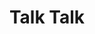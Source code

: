 ---
title: "Talk Talk"
summary: "Talk Talk were an English band formed in 1981, led by Mark Hollis , Lee Harris , and Paul Webb . The group achieved early chart success with the synth-pop singles \"Talk Talk\" , \"It's My Life\", and \"Such a Shame\" before moving towards a more experimental approach informed by jazz and free improvisation in the mid-1980s, pioneering what became known as post-rock. Talk Talk achieved widespread critical success in Europe and the UK with the singles \"Life's What You Make It\" and \"Living in Another World\" ; in 1988, they released their fourth album Spirit of Eden, which was critically acclaimed but commercially unsuccessful.
Friction with the band's label, EMI, resulted in legal action and countersuing. Webb departed, and the band switched to Polydor for their final studio album, 1991's Laughing Stock, but split soon afterwards. Singer Mark Hollis released one solo album in 1998 before retiring from the music industry; he died in 2019. The band's founding bass player and drummer, Paul Webb and Lee Harris, played in several bands together; long-term collaborator Tim Friese-Greene continued in the business as a musician and producer."
image: "talk-talk.jpg"
apple_music_artist_url: "https://music.apple.com/gb/artist/talk-talk/85321"
wikipedia_url: "https://en.wikipedia.org/wiki/Talk_Talk"
---